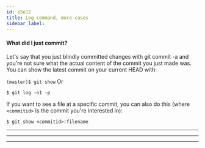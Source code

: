 ```yaml
---
id: s5e12
title: Log command, more cases
sidebar_label:
---
```


<!-- ![xxx](https://raw.githubusercontent.com/ChickenKyiv/awesome-git-article/master/img/PR/CreatePR/branch-dropdown.png) -->


#### What did I just commit?
Let's say that you just blindly committed changes with git commit -a and you're not sure what the actual content of the commit you just made was. You can show the latest commit on your current HEAD with:

`(master)$ git show`
Or

`$ git log -n1 -p`

If you want to see a file at a specific commit, you can also do this (where `<commitid>` is the commit you're interested in):

`$ git show <commitid>:filename`

---


---

---
